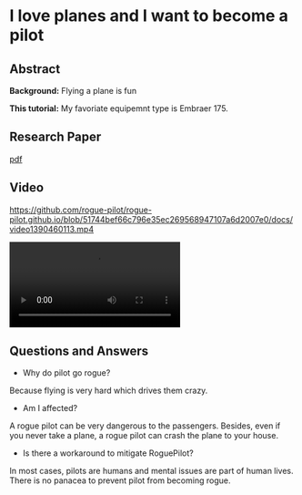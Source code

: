 # I love planes and I want to become a pilot

## Abstract

**Background:** Flying a plane is fun

**This tutorial:** My favoriate equipemnt type is Embraer 175.

## Research Paper

[pdf](The-Rogue-Pilot-Phenomenon.pdf)

## Video

https://github.com/rogue-pilot/rogue-pilot.github.io/blob/51744bef66c796e35ec269568947107a6d2007e0/docs/video1390460113.mp4

<video src="https://github.com/rogue-pilot/rogue-pilot.github.io/blob/51744bef66c796e35ec269568947107a6d2007e0/docs/video1390460113.mp4" controls="controls" style="max-width: 730px;">
</video>

## Questions and Answers

* Why do pilot go rogue?

Because flying is very hard which drives them crazy.

* Am I affected?

A rogue pilot can be very dangerous to the passengers. Besides, even if you never take a plane, a rogue pilot can crash the plane to your house. 

* Is there a workaround to mitigate RoguePilot?

In most cases, pilots are humans and mental issues are part of human lives. There is no panacea to prevent pilot from becoming rogue.




